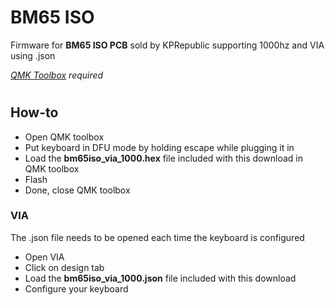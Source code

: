 # BM65 ISO
Firmware for **BM65 ISO PCB** sold by KPRepublic supporting 1000hz and VIA using .json

*[QMK Toolbox](https://github.com/qmk/qmk_toolbox) required*
#
## How-to
  - Open QMK toolbox
  - Put keyboard in DFU mode by holding escape while plugging it in
  - Load the **bm65iso_via_1000.hex** file included with this download in QMK toolbox
  - Flash
  - Done, close QMK toolbox

### VIA
The .json file needs to be opened each time the keyboard is configured
  - Open VIA
  - Click on design tab
  - Load the **bm65iso_via_1000.json** file included with this download
  - Configure your keyboard